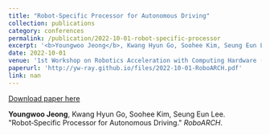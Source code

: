 ```yaml
---
title: "Robot‑Specific Processor for Autonomous Driving"
collection: publications
category: conferences
permalink: /publication/2022-10-01-robot-specific-processor
excerpt: '<b>Youngwoo Jeong</b>, Kwang Hyun Go, Soohee Kim, Seung Eun Lee. &quot;Robot‑Specific Processor for Autonomous Driving.&quot; <i>RoboARCH</i>.'
date: 2022-10-01
venue: '1st Workshop on Robotics Acceleration with Computing Hardware (Co-located with the IEEE/ACM International Symposium on Microarchitecture (MICRO))'
paperurl: 'http://yw-ray.github.io/files/2022-10-01-RoboARCH.pdf'
link: nan
---
```


<a href='http://yw-ray.github.io/files/2022-10-01-RoboARCH.pdf'>Download paper here</a>

<b>Youngwoo Jeong</b>, Kwang Hyun Go, Soohee Kim, Seung Eun Lee. &quot;Robot‑Specific Processor for Autonomous Driving.&quot; <i>RoboARCH</i>.
